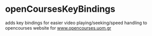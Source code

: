 # openCoursesKeyBindings
adds key bindings for easier video playing/seeking/speed handling to opencourses website for www.opencourses.uom.gr
